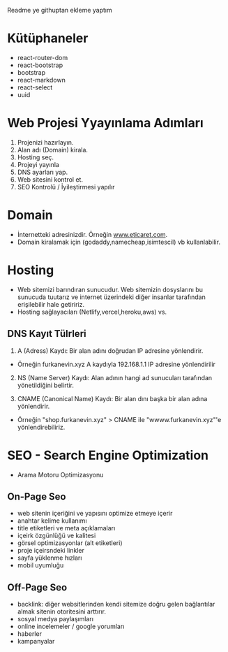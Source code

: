 Readme ye githuptan ekleme yaptım



# Kütüphaneler

- react-router-dom
- react-bootstrap
- bootstrap
- react-markdown
- react-select
- uuid

# Web Projesi Yyayınlama Adımları

1. Projenizi hazırlayın.
2. Alan adı (Domain) kirala.
3. Hosting seç.
4. Projeyi yayınla
5. DNS ayarları yap.
6. Web sitesini kontrol et.
7. SEO Kontrolü / İyileştirmesi yapılır

# Domain

- İnternetteki adresinizdir. Örneğin www.eticaret.com.
- Domain kiralamak için (godaddy,namecheap,isimtescil) vb kullanlabilir.

# Hosting

- Web sitemizi barındıran sunucudur. Web sitemizin dosyslarını bu sunucuda tuutarız ve internet üzerindeki diğer insanlar tarafından erişilebilir hale getiririz.
- Hosting sağlayacıları (Netlify,vercel,heroku,aws) vs.

## DNS Kayıt Tülrleri

1. A (Adress) Kaydı: Bir alan adını doğrudan IP adresine yönlendirir.

- Örneğin furkanevin.xyz A kaydıyla 192.168.1.1 IP adresine yönlendirilir

2. NS (Name Server) Kaydı: Alan adının hangi ad sunucuları tarafından yönetildiğini belirtir.

3. CNAME (Canonical Name) Kaydı: Bir alan dını başka bir alan adına yönlendirir.

- Örneğin "shop.furkanevin.xyz" > CNAME ile "wwww.furkanevin.xyz"'e yönlendirebiliriz.

# SEO - Search Engine Optimization

- Arama Motoru Optimizasyonu

## On-Page Seo

- web sitenin içeriğini ve yapısını optimize etmeye içerir
- anahtar kelime kullanımı
- title etiketleri ve meta açıklamaları
- içeirk özgünlüğü ve kalitesi
- görsel optimizasyonlar (alt etiketleri)
- proje içeirsndeki linkler
- sayfa yüklenme hızları
- mobil uyumluğu

## Off-Page Seo

- backlink: diğer websitlerinden kendi sitemize doğru gelen bağlantılar almak sitenin otoritesini arttırır.
- sosyal medya paylaşımları
- online incelemeler / google yorumları
- haberler
- kampanyalar
